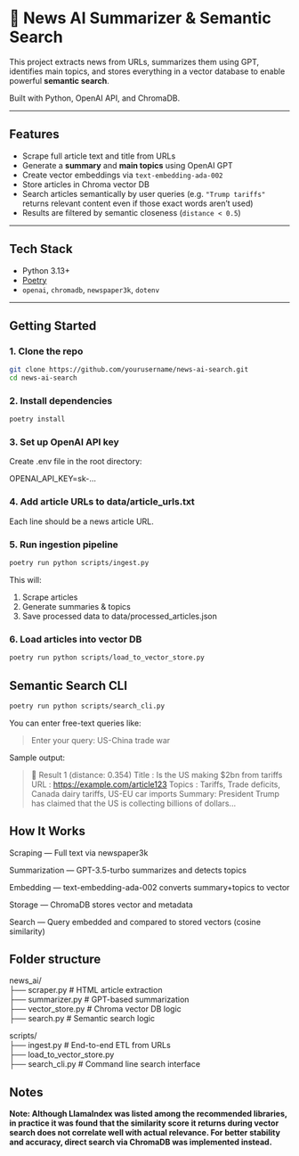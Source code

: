 # 📰 News AI Summarizer & Semantic Search

This project extracts news from URLs, summarizes them using GPT, identifies main topics, and stores everything in a vector database to enable powerful **semantic search**.

Built with Python, OpenAI API, and ChromaDB.

---

## Features

- Scrape full article text and title from URLs
- Generate a **summary** and **main topics** using OpenAI GPT
- Create vector embeddings via `text-embedding-ada-002`
- Store articles in Chroma vector DB
- Search articles semantically by user queries (e.g. `"Trump tariffs"` returns relevant content even if those exact words aren’t used)
- Results are filtered by semantic closeness (`distance < 0.5`)

---

## Tech Stack

- Python 3.13+
- [Poetry](https://python-poetry.org/)
- `openai`, `chromadb`, `newspaper3k`, `dotenv`

---

## Getting Started

### 1. Clone the repo

```bash
git clone https://github.com/yourusername/news-ai-search.git
cd news-ai-search
```
### 2. Install dependencies
```bash
poetry install
```
### 3. Set up OpenAI API key
Create .env file in the root directory:

OPENAI_API_KEY=sk-...

### 4. Add article URLs to data/article_urls.txt
   Each line should be a news article URL.
   
### 5. Run ingestion pipeline
```bash
poetry run python scripts/ingest.py
```
This will:
1. Scrape articles
2. Generate summaries & topics
3. Save processed data to data/processed_articles.json

### 6. Load articles into vector DB
```bash
poetry run python scripts/load_to_vector_store.py
```

## Semantic Search CLI
```bash
poetry run python scripts/search_cli.py
```

You can enter free-text queries like:

>Enter your query: US-China trade war

Sample output:

>🔸 Result 1 (distance: 0.354)
Title  : Is the US making $2bn from tariffs
URL    : https://example.com/article123
Topics : Tariffs, Trade deficits, Canada dairy tariffs, US-EU car imports
Summary:
President Trump has claimed that the US is collecting billions of dollars...

## How It Works
Scraping — Full text via newspaper3k

Summarization — GPT-3.5-turbo summarizes and detects topics

Embedding — text-embedding-ada-002 converts summary+topics to vector

Storage — ChromaDB stores vector and metadata

Search — Query embedded and compared to stored vectors (cosine similarity)

## Folder structure
news_ai/
\
├── scraper.py            # HTML article extraction
\
├── summarizer.py         # GPT-based summarization
\
├── vector_store.py       # Chroma vector DB logic
\
├── search.py             # Semantic search logic

scripts/
\
├── ingest.py             # End-to-end ETL from URLs
\
├── load_to_vector_store.py 
\
├── search_cli.py         # Command line search interface


## Notes
**Note: Although LlamaIndex was listed among the recommended libraries, in practice it was found that the similarity score it returns during vector search does not correlate well with actual relevance. For better stability and accuracy, direct search via ChromaDB was implemented instead.**